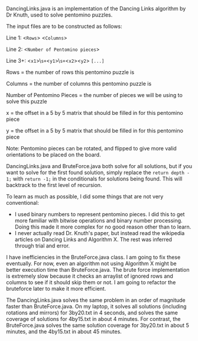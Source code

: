 DancingLinks.java is an implementation of the Dancing Links algorithm by Dr Knuth, used to solve pentomino puzzles.


The input files are to be constructed as follows:

Line 1: \<``Rows``\> \<``Columns``\>

Line 2: \<``Number of Pentomino pieces``\>

Line 3+: \<``x1``\>\\``s+``\<``y1``\>\\``s+``\<``x2``\>\<``y2``\> ``[...]``


Rows = the number of rows this pentomino puzzle is

Columns = the number of columns this pentomino puzzle is

Number of Pentomino Pieces = the number of pieces we will be using to solve this puzzle

x = the offset in a 5 by 5 matrix that should be filled in for this pentomino piece

y = the offset in a 5 by 5 matrix that should be filled in for this pentomino piece


Note: Pentomino pieces can be rotated, and flipped to give more valid orientations to be placed on the board.

DancingLinks.java and BruteForce.java both solve for all solutions, but if you want to solve for the first found solution, simply replace the ``return depth - 1;`` with ``return -1;`` in the conditionals for solutions being found. This will backtrack to the first level of recursion. 





To learn as much as possible, I did some things that are not very conventional:
- I used binary numbers to represent pentomino pieces. I did this to get more familiar with bitwise operations and binary number processing. Doing this made it more complex for no good reason other than to learn.
- I never actually read Dr. Knuth's paper, but instead read the wikipedia articles on Dancing Links and Algorithm X. The rest was inferred through trial and error.


I have inefficiencies in the BruteForce.java class. I am going to fix these eventually. For now, even an algorithm not using Algorithm X might be better execution time than BruteForce.java.
The brute force implementation is extremely slow because it checks an arraylist of ignored rows and columns to see if it should skip them or not. I am going to refactor the bruteforce later to make it more efficient.


The DancingLinks.java solves the same problem in an order of magnitude faster than BruteForce.java. On my laptop, it solves all solutions (including rotations and mirrors) for 3by20.txt in 4 seconds, and solves the same coverage of solutions for 4by15.txt in about 4 minutes. For contrast, the BruteForce.java solves the same solution coverage for 3by20.txt in about 5 minutes, and the 4by15.txt in about 45 minutes.
